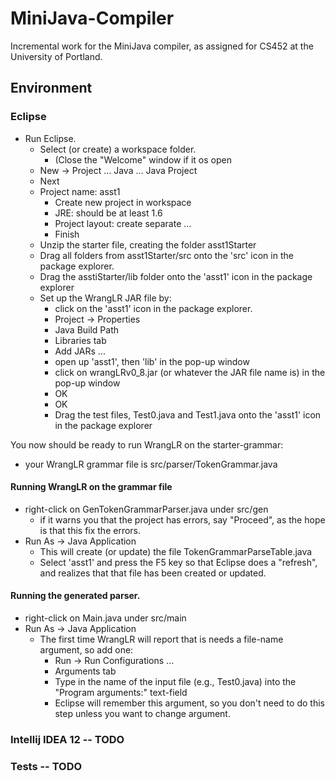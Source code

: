 MiniJava-Compiler
=================

Incremental work for the MiniJava compiler, as assigned for CS452 at the University of Portland.


Environment
-----------

### Eclipse
- Run Eclipse.
  - Select (or create) a workspace folder.
    - (Close the "Welcome" window if it os open
  - New -> Project ... Java ... Java Project
  - Next
  - Project name: asst1
    - Create new project in workspace
    - JRE: should be at least 1.6
    - Project layout: create separate ...
    - Finish
  - Unzip the starter file, creating the folder asst1Starter
  - Drag all folders from asst1Starter/src onto the 'src' icon in the package
    explorer.
  - Drag the asstiStarter/lib folder onto the 'asst1' icon in the package
    explorer
  - Set up the WrangLR JAR file by:
    - click on the 'asst1' icon in the package explorer.
    - Project -> Properties
    - Java Build Path
    - Libraries tab
    - Add JARs ...
    - open up 'asst1', then 'lib' in the pop-up window
    - click on wrangLRv0_8.jar (or whatever the JAR file name is) in the
      pop-up window
    - OK
    - OK
    - Drag the test files, Test0.java and Test1.java onto the 'asst1' icon
      in the package explorer
    
You now should be ready to run WrangLR on the starter-grammar:

  - your WrangLR grammar file is src/parser/TokenGrammar.java

#### Running WrangLR on the grammar file
 - right-click on GenTokenGrammarParser.java under src/gen
   - if it warns you that the project has errors, say "Proceed", as the
     hope is that this fix the errors.
 - Run As -> Java Application
   - This will create (or update) the file TokenGrammarParseTable.java
   - Select 'asst1' and press the F5 key so that Eclipse does a "refresh",
     and realizes that that file has been created or updated.


#### Running the generated parser.

- right-click on Main.java under src/main
- Run As -> Java Application
  - The first time WrangLR will report that is needs a file-name argument, so
    add one:
    - Run -> Run Configurations ...
    - Arguments tab
    - Type in the name of the input file (e.g., Test0.java) into the
      "Program arguments:" text-field
    - Eclipse will remember this argument, so you don't need to do this
      step unless you want to change argument.

### Intellij IDEA 12 -- TODO

### Tests -- TODO